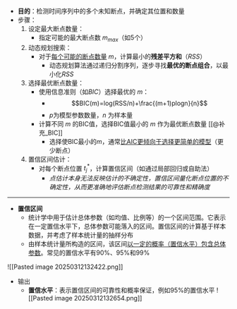 - **目的**：检测时间序列中的多个未知断点，并确定其位置和数量
- 步骤：
	1. 设定最大断点数量：
	    - 指定可能的最大断点数 $m_{max}$（如5个）
	2. 动态规划搜索：
	    - 对于<u>每个可能的断点数量</u> $m$，计算最小的**残差平方和**（$RSS$）
			- 动态规划算法通过递归分割序列，逐步寻找**最优的断点组合**，以最小化$RSS$
	3. 选择最优断点数量：
	    - 使用信息准则（如$BIC$）选择最优的 $m$：
	        - $$BIC(m)=log⁡(RSS/n)+\frac{(m+1)plog⁡n}{n}$$
	        - $p$为模型参数数量，$n$ 为样本量
		- 计算不同 $m$ 的BIC值，选择BIC值最小的 $m$ 作为最优断点数量 [[@补充_BIC]]
			- 选择使BIC最小的$m$，通常<u>比AIC更倾向于选择更简单的模型</u>（更少断点）
	4. 置信区间估计：
	    - 对每个断点位置 $t_j^\ast$​，计算置信区间（如通过局部回归或自助法）
		    - *点估计本身无法反映估计的不确定性，置信区间量化断点位置的不确定性，从而更准确地评估断点检测结果的可靠性和精确度*


---

- **置信区间**
	- 统计学中用于估计总体参数（如均值、比例等）的一个区间范围。它表示在一定置信水平下，总体参数可能落入的区间。置信区间的计算基于样本数据，并考虑了样本统计量的抽样分布
	- 由样本统计量所构造的区间，该区间<u>以一定的概率（置信水平）包含总体参数</u>。常见的置信水平有90%、95%和99%

![[Pasted image 20250312132422.png]]

- 输出
	- **置信水平**：表示置信区间的可靠性和概率保证，例如95%的置信水平
![[Pasted image 20250312132654.png]]